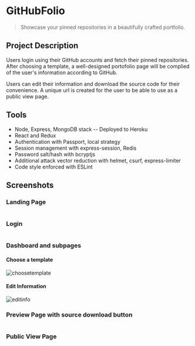 # GitHubFolio

> Showcase your pinned repositories in a beautifully crafted portfolio. 

## Project Description

Users login using their GitHub accounts and fetch their pinned repositories. After choosing a template, a well-designed portofolio page will be complied of the user's information according to GitHub. 

Users can edit their information and download the source code for their convenience. A unique url is created for the user to be able to use as a public view page.

## Tools

* Node, Express, MongoDB stack -- Deployed to Heroku
* React and Redux
* Authentication with Passport, local strategy
* Session management with express-session, Redis
* Password salt/hash with bcryptjs
* Additional attack vector reduction with helmet, csurf, express-limiter
* Code style enforced with ESLint

## Screenshots

### Landing Page

![]()

### Login

![]()

### Dashboard and subpages
#### Choose a template
![choosetemplate](https://user-images.githubusercontent.com/30028034/42115825-a1e3767c-7bc2-11e8-84a5-9cc4beebfdfb.gif)

#### Edit Information
![editinfo](https://user-images.githubusercontent.com/30028034/42115832-a980a030-7bc2-11e8-9d2d-f136a9784c25.gif)


### Preview Page with source download button

![]()

### Public View Page

![]()